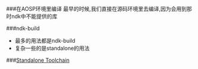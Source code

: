 
###在AOSP环境里编译
最早的时候,我们直接在源码环境里去编译,因为会用到那时ndk中不能提供的库

###ndk-build
* 最多的用法都是ndk-build
* 复杂一些的是standalone的用法

###[Standalone Toolchain](https://developer.android.com/ndk/guides/standalone_toolchain.html)
